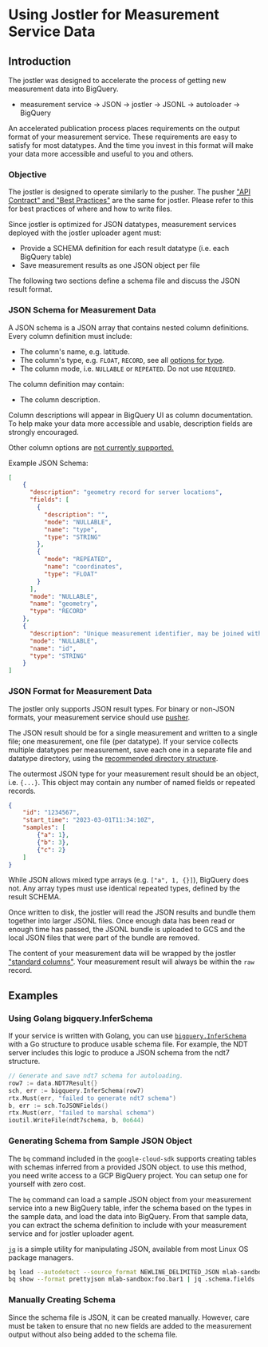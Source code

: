# Using Jostler for Measurement Service Data

## Introduction

The jostler was designed to accelerate the process of getting new measurement
data into BigQuery.

* measurement service -> JSON -> jostler -> JSONL -> autoloader -> BigQuery

An accelerated publication process places requirements on the output format of
your measurement service. These requirements are easy to satisfy for most
datatypes. And the time you invest in this format will make your data more
accessible and useful to you and others.

### Objective

The jostler is designed to operate similarly to the pusher. The pusher ["API
Contract" and "Best Practices"][pusher] are the same for jostler. Please refer
to this for best practices of where and how to write files.

Since jostler is optimized for JSON datatypes, measurement services deployed
with the jostler uploader agent must:

* Provide a SCHEMA definition for each result datatype (i.e. each BigQuery table)
* Save measurement results as one JSON object per file

The following two sections define a schema file and discuss the JSON result
format.

[pusher]: https://github.com/m-lab/pusher/blob/main/DESIGN.md#4-pushers-api-contract

### JSON Schema for Measurement Data

A JSON schema is a JSON array that contains nested column definitions. Every
column definition must include:

* The column's name, e.g. latitude.
* The column's type, e.g. `FLOAT`, `RECORD`, see all [options for type][tablefieldschema].
* The column mode, i.e. `NULLABLE` or `REPEATED`. Do not use `REQUIRED`.

The column definition may contain:

* The column description.

Column descriptions will appear in BigQuery UI as column documentation. To help
make your data more accessible and usable, description fields are strongly
encouraged.

Other column options are [not currently supported.][tablefieldschema]

[tablefieldschema]: https://cloud.google.com/bigquery/docs/reference/rest/v2/tables#TableFieldSchema

Example JSON Schema:

```json
[
    {
      "description": "geometry record for server locations",
      "fields": [
        {
          "description": "",
          "mode": "NULLABLE",
          "name": "type",
          "type": "STRING"
        },
        {
          "mode": "REPEATED",
          "name": "coordinates",
          "type": "FLOAT"
        }
      ],
      "mode": "NULLABLE",
      "name": "geometry",
      "type": "RECORD"
    },
    {
      "description": "Unique measurement identifier, may be joined with other tables",
      "mode": "NULLABLE",
      "name": "id",
      "type": "STRING"
    }
]
```

### JSON Format for Measurement Data

The jostler only supports JSON result types. For binary or non-JSON formats,
your measurement service should use [pusher](https://github.com/m-lab/pusher).

The JSON result should be for a single measurement and written to a single file;
one measurement, one file (per datatype). If your service collects multiple
datatypes per measurement, save each one in a separate file and datatype
directory, using the [recommended directory structure][jostler-dirs].

[jostler-dirs]: https://github.com/m-lab/jostler#25-default-paths-and-object-names

The outermost JSON type for your measurement result should be an object, i.e.
`{...}`. This object may contain any number of named fields or repeated records.

```json
{
    "id": "1234567",
    "start_time": "2023-03-01T11:34:10Z",
    "samples": [
        {"a": 1},
        {"b": 3},
        {"c": 2}
    ]
}
```

While JSON allows mixed type arrays (e.g. `["a", 1, {}]`), BigQuery does not.
Any array types must use identical repeated types, defined by the result SCHEMA.

Once written to disk, the jostler will read the JSON results and bundle them
together into larger JSONL files. Once enough data has been read or enough time
has passed, the JSONL bundle is uploaded to GCS and the local JSON files that
were part of the bundle are removed.

The content of your measurement data will be wrapped by the jostler ["standard
columns"][stdcolumns]. Your measurement result will always be within the `raw`
record.

[stdcolumns]: https://github.com/m-lab/jostler#221-standard-columns

## Examples

### Using Golang bigquery.InferSchema

If your service is written with Golang, you can use [`bigquery.InferSchema`][1]
with a Go structure to produce usable schema file. For example, the NDT server
includes this logic to produce a JSON schema from the ndt7 structure.

```go
// Generate and save ndt7 schema for autoloading.
row7 := data.NDT7Result{}
sch, err := bigquery.InferSchema(row7)
rtx.Must(err, "failed to generate ndt7 schema")
b, err := sch.ToJSONFields()
rtx.Must(err, "failed to marshal schema")
ioutil.WriteFile(ndt7schema, b, 0o644)
```

[1]: https://pkg.go.dev/cloud.google.com/go/bigquery#InferSchema

### Generating Schema from Sample JSON Object

The `bq` command included in the `google-cloud-sdk` supports creating tables
with schemas inferred from a provided JSON object. to use this method, you need
write access to a GCP BigQuery project. You can setup one for yourself with zero
cost.

The `bq` command can load a sample JSON object from your measurement service
into a new BigQuery table, infer the schema based on the types in the sample
data, and load the data into BigQuery. From that sample data, you can extract
the schema definition to include with your measurement service and for jostler
uploader agent.

[`jq`][jq] is a simple utility for manipulating JSON, available from most Linux
OS package managers.

```sh
bq load --autodetect --source_format NEWLINE_DELIMITED_JSON mlab-sandbox:foo.bar1 ./bar1-sample.json
bq show --format prettyjson mlab-sandbox:foo.bar1 | jq .schema.fields
```

[jq]: https://stedolan.github.io/jq/

### Manually Creating Schema

Since the schema file is JSON, it can be created manually. However, care must be
taken to ensure that no new fields are added to the measurement output without
also being added to the schema file.
